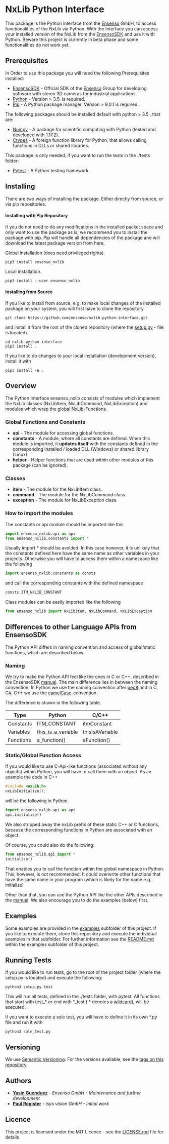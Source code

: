 # NxLib Python Interface

This package is the Python interface from the [Ensenso](https://www.ensenso.com/) GmbH, to access functionalities of the NxLib via Python. With the Interface you can access your installed version of the NxLib from the [EnsensoSDK](https://www.ensenso.com/support/sdk-download/?lang=en) and use it with Python. Beware this project is currently in beta phase and some functionalities do not work yet.

## Prerequisites

In Order to use this package you will need the following Prerequisites installed:
  * [EnsensoSDK](https://www.ensenso.com/support/sdk-download/?lang=en) - Official SDK of the [Ensenso](https://www.ensenso.com/) Group for developing software with stereo 3D cameras for industrial applications.
  * [Python](https://www.python.org/downloads/) - Version > 3.5. is required.
  * [Pip](https://pip.pypa.io/en/stable/installing/) - A Python package manager. Version > 9.0.1 is required.

The following packages should be installed default with python > 3.5., that are:
  * [Numpy](https://numpy.org/) - A package for scientific computing with Python (tested and developed with 1.17.2).
  * [Ctypes](https://docs.python.org/3.5/library/ctypes.html) - A foreign function library for Python, that allows calling functions in DLLs or shared libraries.


This package is only needed, if you want to run the tests in the ./tests folder:
  * [Pytest](https://docs.pytest.org/en/latest/) - A Python testing framework.

## Installing

There are two ways of installing the package. Either directly from source, or via pip repositories.

#### Installing with Pip Repository
If you do not need to do any modifications in the installed packet space and only want to use the package as is, we recommend you to install the package with pip. Pip will handle all dependencies of the package and will download the latest package version from here.

Global installation (does need privileged rights).
```
pip3 install ensenso_nxlib
```
Local installation.
```
pip3 install --user ensenso_nxlib
```

#### Installing from Source
If you like to install from source, e.g. to make local changes of the installed package on your system, you will first have to clone the repository
```
git clone https://github.com/ensenso/nxlib-python-interface.git
```
and install it from the root of the cloned repository (where the [setup.py](setup.py) - file is located).
```
cd nxlib-python-interface
pip3 install .
```

If you like to do changes to your local installation (development version), install it with
```
pip3 install -e .
```

## Overview

The Python Interface ensenso_nxlib consists of modules which implement the NxLib classes (NxLibItem, NxLibCommand, NxLibException) and modules which wrap the global NxLib-Functions.

### Global Functions and Constants
  * **api** - The module for accessing global functions.
  * **constants** - A module, where all constants are defined. When this module is imported, it **updates itself** with the constants defined in the corresponding installed / loaded DLL (Windows) or shared library (Linux).
  * **helper** - Helper functions that are used within other modules of this package (can be ignored).

### Classes
  * **item** - The module for the NxLibItem class.
  * **command** - The module for the NxLibCommand class.
  * **exception** - The module for NxLibException class.

### How to import the modules
The constants or api module should be imported like this
```python
import ensenso_nxlib.api as api
from ensenso_nxlib.constants import *
```
Usually import * should be avoided. In this case however, it is unlikely that the constants defined here have the same name as other variables in your projects. Otherwise you will have to access them within a namespace like the following
```python
import ensenso_nxlib.constants as consts
```
and call the corresponding constants with the defined namespace
```python
consts.ITM_NXLIB_CONSTANT
```

Class modules can be easily imported like the following
```python
from ensenso_nxlib import NxLibItem, NxLibCommand, NxLibException
```

## Differences to other Language APIs from EnsensoSDK

The Python API differs in naming convention and access of global/static functions, which are described below.

### Naming
We try to make the Python API feel like the ones in C or C++, described in the EnsensoSDK [manual](https://www.ensenso.com/manual/index.html?nxlib_api.htm).
The main difference lies in between the naming convention. In Python we use the naming convention after [pep8](https://www.python.org/dev/peps/pep-0008/) and in C, C#, C++ we use the [camelCase](https://en.wikipedia.org/wiki/Camel_case)-convention.

The difference is shown in the following table.

| Type      | Python             | C/C++           |
| --------- | ------------------ | --------------- |
| Constants | ITM_CONSTANT | itmConstant |
| Variables | this_is_a_variable | thisIsAVariable |
| Functions | a_function() | aFunction() |

### Static/Global Function Access

If you would like to use C-Api-like functions (associated without any objects) within Python, you will have to call them with an object.
As an example the code in C++
```cpp
#include <nxLib.h>
nxLibInitialize();
```
will be the following in Python.
```python
import ensenso_nxlib.api as api
api.initialize()
```
We also stripped away the nxLib prefix of these static C++ or C functions, because the corresponding functions in Python are associated with an object.

Of course, you could also do the following:
```python
from ensenso_nxlib.api import *
initialize()
```
That enables you to call the function within the global namespace in Python. This, however, is not recommended. It could overwrite other functions that have the same name in your program (which is likely for the name e.g. initialize)


Other than that, you can use the Python API like the other APIs described in the [manual](https://www.ensenso.com/manual/). We also encourage you to do the examples (below) first.


## Examples

Some examples are provided in the [examples](./examples) subfolder of this project. 
If you like to execute them, clone this repository and execute the individual examples in that subfolder.
For further information see the [README.md](examples/README.md) within the examples subfolder of this project.

## Running Tests

If you would like to run tests, go to the root of the project folder (where the setup.py is located) and execute the following:
```
python3 setup.py test
```
This will run all tests, defined in the ./tests folder, with pytest. All functions that start with test_* or end with *_test ( * denotes a [wildcard](https://en.wikipedia.org/wiki/Wildcard_character)), will be executed.

If you want to execute a sole test, you will have to define it in its own *.py file and run it with
```
python3 sole_test.py
```

## Versioning

We use [Semantic Versioning](http://semver.org/). For the versions available, see the [tags on this repository](https://github.com/your/project/tags). 

## Authors

* **[Yasin Guenduez](mailto:yasin.guenduez@ensenso.com)** - *Ensenso GmbH - Maintenance and further development*
* **[Paul Rogister](mailto:paul.rogister@isys-vision.de)** - *isys vision GmbH - Initial work*

## Licence

This project is licensed under the MIT Licence - see the [LICENSE.md](LICENSE.md) file for details

